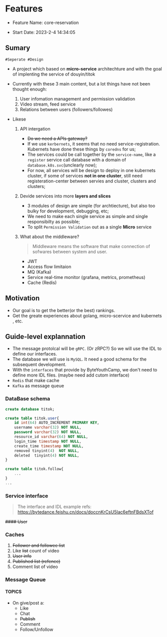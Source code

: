 # Features

- Feature Name: core-reservation

- Start Date: 2023-2-4 14:34:05  

## Sumary

`#Seperate #Design`

- A project which based on **micro-service** architechture and with the goal of implenting the service of douyin/titok

- Currently with these 3 main content, but a lot things have not been thought enough:
    1. User infomation management and permission validation
    2. Video stream, feed service
    3. Relations between users (followers/followes)

- Likese
    1. API intergation
        - ~~Do we need a APIs gateway?~~
        - If we use `kerbernets`, it seems that no need service-registration.  Kubernets have done these things by `coredns` for us;  
        - The services could be call together by the `service-name`, like a `register` service call database with a domain of `database.k8s.svc`(unclearly now);
        - For now, all services will be design to deploy in one kubernets cluster, if some of services **not in one cluster**, still need registeration-center between servies and cluster, clusters and clusters;

    2. Devide services into more **layers and slices**
        - 3 modules of design are simple (for archtiecture), but also too bulky for development, debugging, etc;
        - We need to make each single service as  simple and single responsibilty as possible;
        - To split `Permission Validation` out as a single **Micro** service

    3. What about the middleware?
        > Middleware means the software that make connection of sofwares between system and user.
        - JWT
        - Access flow limitaion
        - MQ (Kafka)
        - Service real-time monitor (grafana, metrics, prometheus)
        - Cache (Redis)

## Motivation

- Our goal is to get the better(or the best) rankings.
- Get the greate experiences about golang, micro-scervice and kubernets , etc.

## Guide-level explannation

- The message protolcal will be `gRPC`. (Or zRPC?) So we will use the IDL to define our interfaces.
- The database we will use is `MySQL`. It need a good schema for the subsequent development.
- With the `interfaces` that provide by ByteYouthCamp, we don't need to define more IDL  files. (maybe need add cutom interface)
- `Redis` that make cache
- `Kafka` as message queue

>
### DataBase schema

```sql
create database titok;

create table titok.user{
    id int(64) AUTO_INCREMENT PRIMARY KEY,
    username varchar(32) NOT NULL,
    password varchar(32) NOT NULL,
    resource_id varchar(64) NOT NULL,
    login_time timestamp NOT NULL,
    create_time timestamp NOT NULL,
    removed tinyint(4)  NOT NULL,
    deleted  tinyint(4) NOT NULL,
}

create table titok.follow{
    ...
}
...

```

### Service interface
>
> The interface and IDL example refs: <https://bytedance.feishu.cn/docs/doccnKrCsU5Iac6eftnFBdsXTof>

~~#### User~~

### Caches

1. ~~Follower and followee list~~
2. Like ~~list~~ count of video
3. ~~User info~~
4. ~~Published list (refence)~~
5. Comment list of video

### Message Queue

#### TOPICS

- On give/post a:
  - Like
  - Chat
  - ~~Publish~~
  - Comment
  - Follow/Unfollow
  